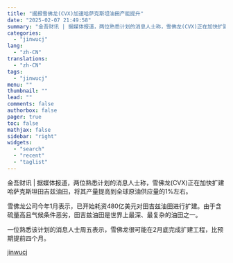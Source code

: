 ```yaml
---
title: "据报雪佛龙(CVX)加速哈萨克斯坦油田产能提升"
date: "2025-02-07 21:49:58"
summary: "金吾财讯 | 据媒体报道，两位熟悉计划的消息人士称，雪佛龙(CVX)正在加快扩建哈萨克斯坦田吉兹油田..."
categories:
  - "jinwucj"
lang:
  - "zh-CN"
translations:
  - "zh-CN"
tags:
  - "jinwucj"
menu: ""
thumbnail: ""
lead: ""
comments: false
authorbox: false
pager: true
toc: false
mathjax: false
sidebar: "right"
widgets:
  - "search"
  - "recent"
  - "taglist"
---
```


金吾财讯 | 据媒体报道，两位熟悉计划的消息人士称，雪佛龙(CVX)正在加快扩建哈萨克斯坦田吉兹油田，将其产量提高到全球原油供应量的1%左右。  
  
雪佛龙公司今年1月表示，已开始耗资480亿美元对田吉兹油田进行扩建。由于含硫量高且气候条件恶劣，田吉兹油田是世界上最深、最复杂的油田之一。  
  
一位熟悉该计划的消息人士周五表示，雪佛龙很可能在2月底完成扩建工程，比预期提前四个月。

[jinwucj](https://sky.szfiu.com/info/hk/details/265667005)
